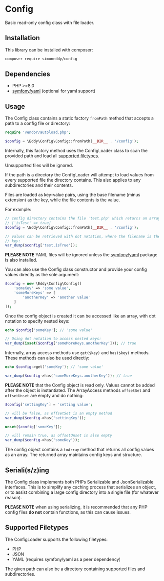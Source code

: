 # Config

Basic read-only config class with file loader.

## Installation

This library can be installed with composer:

```sh
composer require simoneddy/config
```

## Dependencies

- PHP >=8.0
- [symfony/yaml](https://symfony.com/doc/current/components/yaml.html) (optional for yaml support)

## Usage

The Config class contains a static factory `fromPath` method that accepts a path to a config file or directory:

```php
require 'vendor/autoload.php';

$config = \Eddy\Config\Config::fromPath(__DIR__ . '/config');
```

Internally, this factory method uses the ConfigLoader class to scan the provided path and load all [supported filetypes](#supported-filetypes).

Unsupported files will be ignored.

If the path is a directory the ConfigLoader will attempt to load values from every supported file the directory contains. This also applies to any subdirectories and their contents.

Files are loaded as key-value pairs, using the base filename (minus extension) as the key, while the file contents is the value.

For example:

```php
// config directory contains the file 'test.php' which returns an array:
// ['isTest' => true]
$config = \Eddy\Config\Config::fromPath(__DIR__ . '/config');

// values can be retrieved with dot notation, where the filename is the parent
// key:
var_dump($config['test.isTrue']);
```

__PLEASE NOTE__ YAML files will be ignored unless the [symfony/yaml](https://symfony.com/doc/current/components/yaml.html) package is also installed.

You can also use the Config class constructor and provide your config values directly as the sole argument:

```php
$config = new \Eddy\Config\Config([
    'someKey' => 'some value',
    'someMoreKeys' => [
        'anotherKey' => 'another value'
    ]
]);
```

Once the config object is created it can be accessed like an array, with dot notation to specify nested keys:

```php
echo $config['someKey']; // 'some value'

// Using dot notation to access nested keys:
var_dump(isset($config['someMoreKeys.anotherKey'])); // true
```

Internally, array access methods use `get($key)` and `has($key)` methods. These methods can also be used directly:

```php
echo $config->get('someKey'); // 'some value'

var_dump($config->has('someMoreKeys.anotherKey')); // true
```

__PLEASE NOTE__ that the Config object is read only. Values cannot be added after the object is instantiated. The ArrayAccess methods `offsetSet` and `offsetUnset` are empty and do nothing:

```php
$config['settingKey'] = 'setting value';

// will be false, as offsetSet is an empty method
var_dump($config->has('settingKey'));

unset($config['someKey']);

// will remain true, as offsetUnset is also empty
var_dump($config->has('someKey'));
```

The config object contains a `toArray` method that returns all config values as an array. The returned array maintains config keys and structure.

## Seriali(s/z)ing

The Config class implements both PHPs Serializable and JsonSerializable interfaces. This is to simplify any caching process that serializes an object, or to assist combining a large config directory into a single file (for whatever reason).

__PLEASE NOTE__ when using serializing, it is recommended that any PHP config files __do not__ contain functions, as this can cause issues.

## Supported Filetypes

The ConfigLoader supports the following filetypes:

- PHP
- JSON
- YAML (requires symfony/yaml as a peer dependency)

The given path can also be a directory containing supported files and subdirectories.
